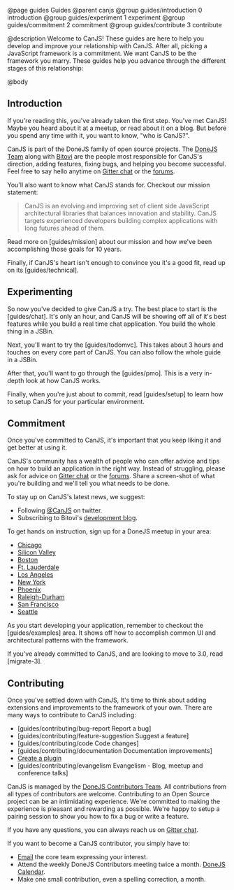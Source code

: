 @page guides Guides
@parent canjs
@group guides/introduction 0 introduction
@group guides/experiment 1 experiment
@group guides/commitment 2 commitment
@group guides/contribute 3 contribute

@description Welcome to CanJS! These guides are here to help you develop and improve your relationship with
CanJS. After all, picking a JavaScript framework is a commitment.  We want CanJS to be the
framework you marry.  These guides help you advance through the different stages of this
relationship:

@body


## Introduction

If you're reading this, you've already taken the first step. You've met CanJS!  Maybe you
heard about it at a meetup, or read about it on a blog. But before you spend any time with it, you want to know, "who is CanJS?".

CanJS is part of the DoneJS family of open source projects.  The [DoneJS Team](https://donejs.com/About.html#section=section_Team) along with [Bitovi](http://bitovi.com)
are the people most responsible for CanJS's direction, adding features, fixing bugs, and helping
you become successful. Feel free to say hello anytime on [Gitter chat](https://gitter.im/canjs/canjs) or the [forums](http://forums.donejs.com/c/canjs).

You'll also want to know what CanJS stands for. Checkout our mission statement:

> CanJS is an evolving and improving set of client side JavaScript architectural libraries that balances innovation and stability.
> CanJS targets experienced developers building complex applications with long futures ahead of them.

Read more on [guides/mission] about our mission and how we've been accomplishing those goals for
10 years.

Finally, if CanJS's heart isn't enough to convince you it's a good fit, read up on its
[guides/technical].


## Experimenting

So now you've decided to give CanJS a try.
The best place to start is the [guides/chat].
It's only an hour, and CanJS will be showing off all of it's best features while you build
a real time chat application.  You build the whole thing in a JSBin.

Next, you'll want to try the [guides/todomvc].  This takes about 3 hours and touches on
every core part of CanJS.  You can also follow the whole guide in a JSBin.

After that, you'll want to go through the [guides/pmo].  This is a very in-depth
look at how CanJS works.  

Finally, when you're just about to commit, read [guides/setup] to learn how to setup
CanJS for your particular environment.

## Commitment

Once you've committed to CanJS, it's important that you keep liking it and
get better at using it.  

CanJS's community has a wealth of people who can offer advice and tips on
how to build an application in the right way. Instead of struggling,
please ask for advice on [Gitter chat](https://gitter.im/canjs/canjs) or the [forums](http://forums.donejs.com/c/canjs).  Share a screen-shot of what you're building
and we'll tell you what needs to be done.

To stay up on CanJS's latest news, we suggest:

 - Following [@CanJS](https://twitter.com/canjs) on twitter.
 - Subscribing to Bitovi's [development blog](http://blog.bitovi.com/category/development/).

To get hands on instruction, sign up for a DoneJS meetup in your area:

- [Chicago](http://www.meetup.com/DoneJS-Chicago/)
- [Silicon Valley](http://www.meetup.com/DoneJS-Silicon-Valley/)
- [Boston](http://www.meetup.com/DoneJS-Boston/)
- [Ft. Lauderdale](http://www.meetup.com/DoneJS-Fort-Lauderdale/)
- [Los Angeles](http://www.meetup.com/DoneJS-LA/)
- [New York](http://www.meetup.com/DoneJS-NYC/)
- [Phoenix](http://www.meetup.com/DoneJS-Phoenix/)
- [Raleigh-Durham](http://www.meetup.com/DoneJS-raleigh-durham/)
- [San Francisco](http://www.meetup.com/DoneJS-San-Francisco/)
- [Seattle](http://www.meetup.com/DoneJS-Seattle/)

As you start developing your application, remember to checkout the [guides/examples]
area.  It shows off how to accomplish common UI and architectural patterns with the framework.

If you've already committed to CanJS, and are looking to move to 3.0, read [migrate-3].

## Contributing

Once you've settled down with CanJS, It's time to think about adding extensions and improvements to the framework of your own. There are many ways to contribute to
CanJS including:

 - [guides/contributing/bug-report Report a bug]
 - [guides/contributing/feature-suggestion Suggest a feature]
 - [guides/contributing/code Code changes]
 - [guides/contributing/documentation Documentation improvements]
 - [Create a plugin](https://donejs.com/plugin.html)
 - [guides/contributing/evangelism Evangelism - Blog, meetup and conference talks]

CanJS is managed by the [DoneJS Contributors Team](https://donejs.com/About.html#section=section_Team).
All contributions from all types of contributors are welcome. Contributing
to an Open Source project can be an intimidating experience.  We're
committed to making the experience is pleasant and rewarding as possible.  We're happy to setup a
pairing session to show you how to fix a bug or write a feature.  

If you have any questions, you can always reach us on [Gitter chat](https://gitter.im/canjs/canjs).

If you want to become a CanJS contributor, you simply have to:

 - [Email](mailto:contact@bitovi.com) the core team expressing your interest.
 - Attend the weekly DoneJS Contributors meeting twice a month. [DoneJS Calendar](https://www.google.com/calendar/embed?src=jupiterjs.com_g27vck36nifbnqrgkctkoanqb4%40group.calendar.google.com&ctz=America/Chicago).
 - Make one small contribution, even a spelling correction, a month.
